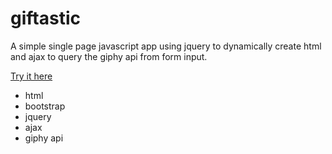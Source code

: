 # giftastic

A simple single page javascript app using jquery to dynamically create html and ajax to query the giphy api from form input.

[Try it here](https://jl3w.github.io/giftastic/)

* html
* bootstrap
* jquery
* ajax
* giphy api
